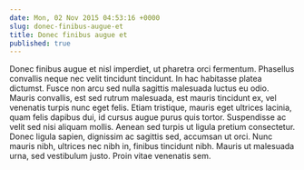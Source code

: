 ```yaml
---
date: Mon, 02 Nov 2015 04:53:16 +0000
slug: donec-finibus-augue-et
title: Donec finibus augue et
published: true
---
```

Donec finibus augue et nisl imperdiet, ut pharetra orci fermentum. Phasellus convallis neque nec velit tincidunt tincidunt. In hac habitasse platea dictumst. Fusce non arcu sed nulla sagittis malesuada luctus eu odio. Mauris convallis, est sed rutrum malesuada, est mauris tincidunt ex, vel venenatis turpis nunc eget felis. Etiam tristique, mauris eget ultrices lacinia, quam felis dapibus dui, id cursus augue purus quis tortor. Suspendisse ac velit sed nisi aliquam mollis. Aenean sed turpis ut ligula pretium consectetur. Donec ligula sapien, dignissim ac sagittis sed, accumsan ut orci. Nunc mauris nibh, ultrices nec nibh in, finibus tincidunt nibh. Mauris ut malesuada urna, sed vestibulum justo. Proin vitae venenatis sem.
